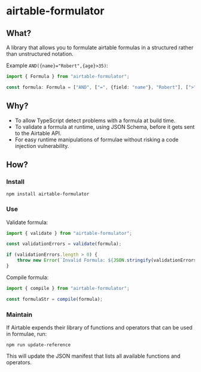 airtable-formulator
===================
## What?
A library that allows you to formulate airtable formulas in a structured rather
than unstructured notation.

Example `AND({name}="Robert",{age}>35)`:

```ts
import { Formula } from "airtable-formulator";

const formula: Formula = ["AND", ["=", {field: "name"}, "Robert"], [">", {field: "age"}, 35]];
```

## Why?
* To allow TypeScript detect problems with a formula at build time.
* To validate a formula at runtime, using JSON Schema, before it gets sent to the Airtable API.
* For easy runtime manipulations of formulae without risking a code injection vulnerability.

## How?

### Install
```
npm install airtable-formulator
```

### Use
Validate formula:
```ts
import { validate } from "airtable-formulator";

const validationErrors = validate(formula);

if (validationErrors.length > 0) {
    throw new Error(`Invalid Formula: ${JSON.stringify(validationErrors, null, 2)}`);
}
```
Compile formula:

```ts
import { compile } from "airtable-formulator";

const formulaStr = compile(formula);
```

### Maintain
If Airtable expends their library of functions and operators that can be used in formulae, run:

```
npm run update-reference
```

This will update the JSON manifest that lists all available functions and operators.
